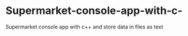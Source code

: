 # Supermarket-console-app-with-c-
Supermarket console  app with c++ and store data in files as text 

